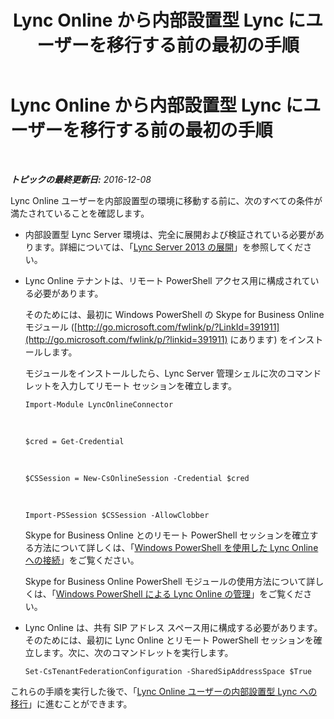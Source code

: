 ﻿---
title: Lync Online から内部設置型 Lync にユーザーを移行する前の最初の手順
TOCTitle: Lync Online から内部設置型 Lync にユーザーを移行する前の最初の手順
ms:assetid: 98245b04-ded4-4186-8da3-ba1c554b5c39
ms:mtpsurl: https://technet.microsoft.com/ja-jp/library/Dn689118(v=OCS.15)
ms:contentKeyID: 62247342
ms.date: 06/02/2017
mtps_version: v=OCS.15
ms.translationtype: HT
---

# Lync Online から内部設置型 Lync にユーザーを移行する前の最初の手順

 

_**トピックの最終更新日:** 2016-12-08_

Lync Online ユーザーを内部設置型の環境に移動する前に、次のすべての条件が満たされていることを確認します。

  - 内部設置型 Lync Server 環境は、完全に展開および検証されている必要があります。詳細については、「[Lync Server 2013 の展開](lync-server-2013-deploying-lync-server.md)」を参照してください。

  - Lync Online テナントは、リモート PowerShell アクセス用に構成されている必要があります。
    
    そのためには、最初に Windows PowerShell の Skype for Business Online モジュール ([http://go.microsoft.com/fwlink/p/?LinkId=391911](http://go.microsoft.com/fwlink/p/?linkid=391911) にあります) をインストールします。
    
    モジュールをインストールしたら、Lync Server 管理シェルに次のコマンドレットを入力してリモート セッションを確立します。
    
        Import-Module LyncOnlineConnector

       &nbsp;
    
        $cred = Get-Credential

       &nbsp;
    
        $CSSession = New-CsOnlineSession -Credential $cred

       &nbsp;
    
        Import-PSSession $CSSession -AllowClobber
    
    Skype for Business Online とのリモート PowerShell セッションを確立する方法について詳しくは、「[Windows PowerShell を使用した Lync Online への接続](https://docs.microsoft.com/en-us/SkypeForBusiness/set-up-your-computer-for-windows-powershell/set-up-your-computer-for-windows-powershell)」をご覧ください。
    
    Skype for Business Online PowerShell モジュールの使用方法について詳しくは、「[Windows PowerShell による Lync Online の管理](https://docs.microsoft.com/en-us/SkypeForBusiness/set-up-your-computer-for-windows-powershell/set-up-your-computer-for-windows-powershell)」をご覧ください。

  - Lync Online は、共有 SIP アドレス スペース用に構成する必要があります。そのためには、最初に Lync Online とリモート PowerShell セッションを確立します。次に、次のコマンドレットを実行します。
    
        Set-CsTenantFederationConfiguration -SharedSipAddressSpace $True

これらの手順を実行した後で、「[Lync Online ユーザーの内部設置型 Lync への移行](lync-server-2013-migrating-lync-online-users-to-lync-on-premises.md)」に進むことができます。

